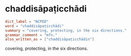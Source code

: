 # chaddisāpaṭicchādi

``` toml
dict_label = "NCPED"
word = "chaddisāpaṭicchādi"
summary = "covering, protecting, in the six directions."
grammar_comment = "mfn."
also_written_as = ["chaddisāpaṭicchādin"]
```

covering, protecting, in the six directions.

